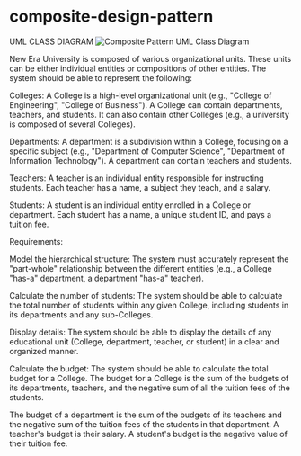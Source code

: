 # composite-design-pattern
UML CLASS DIAGRAM
![Composite Pattern UML Class Diagram](https://github.com/user-attachments/assets/f578eefe-cbde-4808-a788-f0ac3587d58f)

New Era University is composed of various organizational units. These units can be either individual entities or compositions of other entities. The system should be able to represent the following:

Colleges: A College is a high-level organizational unit (e.g., "College of Engineering", "College of Business"). A College can contain departments, teachers, and students. It can also contain other Colleges (e.g., a university is composed of several Colleges).

Departments: A department is a subdivision within a College, focusing on a specific subject (e.g., "Department of Computer Science", "Department of Information Technology"). A department can contain teachers and students.

Teachers: A teacher is an individual entity responsible for instructing students. Each teacher has a name, a subject they teach, and a salary.

Students: A student is an individual entity enrolled in a College or department. Each student has a name, a unique student ID, and pays a tuition fee.


Requirements:

Model the hierarchical structure: The system must accurately represent the "part-whole" relationship between the different entities (e.g., a College "has-a" department, a department "has-a" teacher).

Calculate the number of students: The system should be able to calculate the total number of students within any given College, including students in its departments and any sub-Colleges.

Display details: The system should be able to display the details of any educational unit (College, department, teacher, or student) in a clear and organized manner.

Calculate the budget: The system should be able to calculate the total budget for a College. The budget for a College is the sum of the budgets of its departments, teachers, and the negative sum of all the tuition fees of the students. 

The budget of a department is the sum of the budgets of its teachers and the negative sum of the tuition fees of the students in that department. A teacher's budget is their salary. A student's budget is the negative value of their tuition fee.
